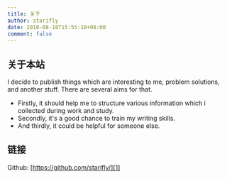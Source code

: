 ```yaml
---
title: 关于
author: starifly
date: 2018-08-18T15:55:18+08:00
comment: false
---
```


## 关于本站

I decide to publish things which are interesting to me, problem solutions, and another stuff. There are several aims for that.

- Firstly, it should help me to structure various information which i collected during work and study.
- Secondly, it's a good chance to train my writing skills.
- And thirdly, it could be helpful for someone else.

## 链接

Github: [https://github.com/starifly/][1]

[1]:https://github.com/starifly/

